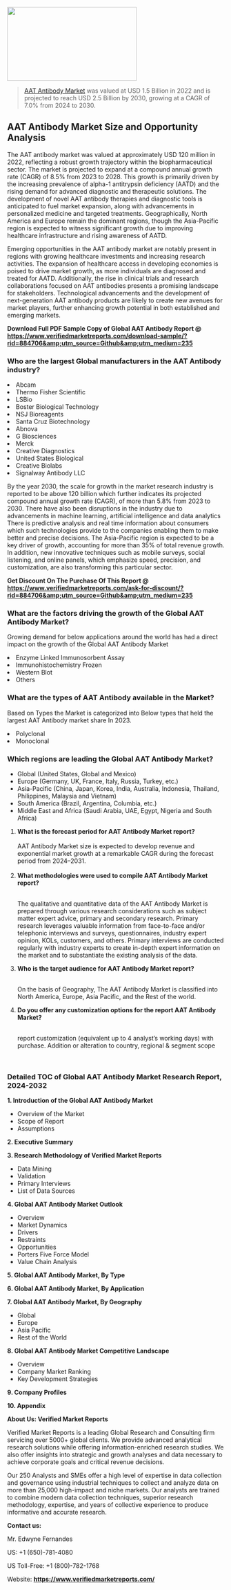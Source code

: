 <img src="https://ffe5etoiles.com/wp-content/uploads/2024/12/MST1-300x171.png" alt="" width="300" height="171" class="alignnone size-medium wp-image-20088" /><blockquote><p><p><a href="https://www.verifiedmarketreports.com/download-sample/?rid=884706&utm_source=Github&utm_medium=235" target="_blank">AAT Antibody Market</a> was valued at USD 1.5 Billion in 2022 and is projected to reach USD 2.5 Billion by 2030, growing at a CAGR of 7.0% from 2024 to 2030.</p></blockquote><p><h2>AAT Antibody Market Size and Opportunity Analysis</h2><p>The AAT antibody market was valued at approximately USD 120 million in 2022, reflecting a robust growth trajectory within the biopharmaceutical sector. The market is projected to expand at a compound annual growth rate (CAGR) of 8.5% from 2023 to 2028. This growth is primarily driven by the increasing prevalence of alpha-1 antitrypsin deficiency (AATD) and the rising demand for advanced diagnostic and therapeutic solutions. The development of novel AAT antibody therapies and diagnostic tools is anticipated to fuel market expansion, along with advancements in personalized medicine and targeted treatments. Geographically, North America and Europe remain the dominant regions, though the Asia-Pacific region is expected to witness significant growth due to improving healthcare infrastructure and rising awareness of AATD.</p><p>Emerging opportunities in the AAT antibody market are notably present in regions with growing healthcare investments and increasing research activities. The expansion of healthcare access in developing economies is poised to drive market growth, as more individuals are diagnosed and treated for AATD. Additionally, the rise in clinical trials and research collaborations focused on AAT antibodies presents a promising landscape for stakeholders. Technological advancements and the development of next-generation AAT antibody products are likely to create new avenues for market players, further enhancing growth potential in both established and emerging markets.</p></p><p class=""><strong>Download Full PDF Sample Copy of Global AAT Antibody Report @ <a href="https://www.verifiedmarketreports.com/download-sample/?rid=884706&amp;utm_source=Github&amp;utm_medium=235" target="_blank">https://www.verifiedmarketreports.com/download-sample/?rid=884706&amp;utm_source=Github&amp;utm_medium=235</a></strong></p><h3 id="" class="">Who are the largest Global manufacturers in the AAT Antibody industry?</h3><p><li>Abcam</li><li> Thermo Fisher Scientific</li><li> LSBio</li><li> Boster Biological Technology</li><li> NSJ Bioreagents</li><li> Santa Cruz Biotechnology</li><li> Abnova</li><li> G Biosciences</li><li> Merck</li><li> Creative Diagnostics</li><li> United States Biological</li><li> Creative Biolabs</li><li> Signalway Antibody LLC</li></p><div class=""><div class="" dir="" data-message-author-role="" data-message-id="" data-message-model-slug=""><div class=""><div class=""><div class=""><div class="" dir="" data-message-author-role="" data-message-id="" data-message-model-slug=""><div class=""><div class=""><p>By the year 2030, the scale for growth in the market research industry is reported to be above 120 billion which further indicates its projected compound annual growth rate (CAGR), of more than 5.8% from 2023 to 2030. There have also been disruptions in the industry due to advancements in machine learning, artificial intelligence and data analytics There is predictive analysis and real time information about consumers which such technologies provide to the companies enabling them to make better and precise decisions. The Asia-Pacific region is expected to be a key driver of growth, accounting for more than 35% of total revenue growth. In addition, new innovative techniques such as mobile surveys, social listening, and online panels, which emphasize speed, precision, and customization, are also transforming this particular sector.</p><p><strong>Get Discount On The Purchase Of This Report @&nbsp; <a href="https://www.verifiedmarketreports.com/ask-for-discount/?rid=884706&amp;utm_source=Github&amp;utm_medium=235" target="_blank">https://www.verifiedmarketreports.com/ask-for-discount/?rid=884706&amp;utm_source=Github&amp;utm_medium=235</a></strong></p></div></div></div></div></div></div></div></div><h3 id="" class="">What are the factors driving the growth of the Global AAT Antibody Market?</h3><p id="" class="">Growing demand for below applications around the world has had a direct impact on the growth of the Global AAT Antibody Market</p><p id="" class=""><li>Enzyme Linked Immunosorbent Assay</li><li> Immunohistochemistry Frozen</li><li> Western Blot</li><li> Others</li></p><h3 id="" class="">What are the types of AAT Antibody available in the Market?</h3><p id="" class="">Based on Types the Market is categorized into Below types that held the largest AAT Antibody market share In 2023.</p><p id="" class=""><li>Polyclonal</li><li> Monoclonal</li></p><h3 id="" class="">Which regions are leading the Global AAT Antibody Market?</h3><ul><li>Global (United States, Global and Mexico)</li><li>Europe (Germany, UK, France, Italy, Russia, Turkey, etc.)</li><li>Asia-Pacific (China, Japan, Korea, India, Australia, Indonesia, Thailand, Philippines, Malaysia and Vietnam)</li><li>South America (Brazil, Argentina, Columbia, etc.)</li><li>Middle East and Africa (Saudi Arabia, UAE, Egypt, Nigeria and South Africa)</li></ul><p><ol><li><strong>What is the forecast period for AAT Antibody Market report?<br /></strong><br /><span data-sheets-root="1" data-sheets-value="{&quot;1&quot;:2,&quot;2&quot;:&quot;XXXX size is expected to develop revenue and exponential market growth at a remarkable CAGR during the forecast period from 2024&ndash;2030.&quot;}" data-sheets-userformat="{&quot;2&quot;:12674,&quot;4&quot;:{&quot;1&quot;:2,&quot;2&quot;:16776960},&quot;10&quot;:2,&quot;11&quot;:0,&quot;15&quot;:&quot;Arial&quot;,&quot;16&quot;:12}">AAT Antibody Market size is expected to develop revenue and exponential market growth at a remarkable CAGR during the forecast period from 2024&ndash;2031.</span><br /><br /></li><li><strong>What methodologies were used to compile AAT Antibody Market report?<br /><br /></strong><p>The qualitative and quantitative data of the&nbsp;AAT Antibody Market is prepared through various research considerations such as subject matter expert advice, primary and secondary research. Primary research leverages valuable information from face-to-face and/or telephonic interviews and surveys, questionnaires, industry expert opinion, KOLs, customers, and others. Primary interviews are conducted regularly with industry experts to create in-depth expert information on the market and to substantiate the existing analysis of the data.&nbsp;</p></li><li><strong>Who is the target audience for AAT Antibody Market report?<br /><br /></strong><p>On the basis of Geography, The&nbsp;AAT Antibody Market is classified into North America, Europe, Asia Pacific, and the Rest of the world.</p></li><li><strong>Do you offer any customization options for the report AAT Antibody Market?<br /><br /></strong><p>report customization (equivalent up to 4 analyst&rsquo;s working days) with purchase. Addition or alteration to country, regional &amp; segment scope</p><p>&nbsp;</p></li></ol></p><h3 id="" class="">Detailed TOC of Global AAT Antibody Market Research Report, 2024-2032</h3><p id="" class=""><strong>1. Introduction of the Global AAT Antibody Market</strong></p><ul><li>Overview of the Market</li><li>Scope of Report</li><li>Assumptions</li></ul><p id="" class=""><strong>2. Executive Summary</strong></p><p id="" class=""><strong>3. Research Methodology of&nbsp;Verified Market Reports</strong></p><ul><li>Data Mining</li><li>Validation</li><li>Primary Interviews</li><li>List of Data Sources</li></ul><p id="" class=""><strong>4. Global AAT Antibody Market Outlook</strong></p><ul><li>Overview</li><li>Market Dynamics</li><li>Drivers</li><li>Restraints</li><li>Opportunities</li><li>Porters Five Force Model</li><li>Value Chain Analysis</li></ul><p id="" class=""><strong>5. Global AAT Antibody Market, By&nbsp;Type</strong></p><p id="" class=""><strong>6. Global AAT Antibody Market, By Application</strong></p><p id="" class=""><strong>7. Global AAT Antibody Market, By Geography</strong></p><ul><li>Global</li><li>Europe</li><li>Asia Pacific</li><li>Rest of the World</li></ul><p id="" class=""><strong>8. Global AAT Antibody Market Competitive Landscape</strong></p><ul><li>Overview</li><li>Company Market Ranking</li><li>Key Development Strategies</li></ul><p id="" class=""><strong>9. Company Profiles</strong></p><p id="" class=""><strong>10. Appendix</strong></p><p id="" class=""><strong>About Us: Verified Market Reports</strong></p><p id="" class="">Verified Market Reports is a leading Global Research and Consulting firm servicing over 5000+ global clients. We provide advanced analytical research solutions while offering information-enriched research studies. We also offer insights into strategic and growth analyses and data necessary to achieve corporate goals and critical revenue decisions.</p><p id="" class="">Our 250 Analysts and SMEs offer a high level of expertise in data collection and governance using industrial techniques to collect and analyze data on more than 25,000 high-impact and niche markets. Our analysts are trained to combine modern data collection techniques, superior research methodology, expertise, and years of collective experience to produce informative and accurate research.</p><p id="" class=""><strong>Contact us:</strong></p><p id="" class="">Mr. Edwyne Fernandes</p><p id="" class="">US: +1 (650)-781-4080</p><p id="" class="">US Toll-Free: +1 (800)-782-1768</p><p id="" class="">Website: <a target="" data-test-app-aware-link=""><strong>https://www.verifiedmarketreports.com/</strong></a></p>
